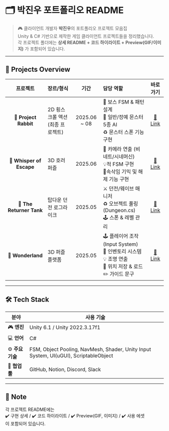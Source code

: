 # 🗂 박진우 포트폴리오 README

> 🎮 클라이언트 개발자 **박진우**의 포트폴리오 프로젝트 모음집  
Unity & C# 기반으로 제작한 게임 클라이언트 프로젝트들을 정리했습니다.  
각 프로젝트 폴더에는 **상세 README + 코드 하이라이트 + Preview(GIF/이미지)** 가 포함되어 있습니다.

---

## 🚀 Projects Overview

| 프로젝트 | 장르/형식 | 기간 | 담당 역할 | 바로가기 |
|:---:|:---|:---:|:---|:---:|
| 🐇 **Project Rabbit** | 2D 횡스크롤 액션 (최종 프로젝트) | 2025.06 ~ 08 | 🧩 보스 FSM & 패턴 설계<br>👹 일반/정예 몬스터 5종 AI<br>♻️ 몬스터 스폰 기능 구현<br> | [🔗 Link](./Project%20Rabbit) |
| 👻 **Whisper of Escape** | 3D 호러 퍼즐 | 2025.06 | 🎥 카메라 연출 (비네트/시네머신)<br>💡적 FSM 구현<br> 🧩속삭임 기믹 및 해제 기능 구현 | [🔗 Link](./Whisper%20of%20Escape) |
| 🚓 **The Returner Tank** | 탑다운 던전 로그라이크 | 2025.05 | ⚔️ 던전/웨이브 매니저<br>♻️ 오브젝트 풀링(Dungeon.cs)<br>🕹 스폰 & 레벨 관리 | [🔗 Link](./The%20Returner%20Tank) |
| 🎩 **Wonderland** | 3D 퍼즐 플랫폼 | 2025.05 | 🕹 플레이어 조작 (Input System)<br>🎒 인벤토리 시스템<br>💡 조명 연출<br>📍 위치 저장 & 로드<br> ✏️ 가이드 문구 | [🔗 Link](./Wonderland) |

---

## 🛠 Tech Stack

| 분야 | 사용 기술 |
|---|---|
| 🎮 **엔진** | Unity 6.1 / Unity 2022.3.17f1 |
| 💻 **언어** | C# |
| ⚙️ **주요 기술** | FSM, Object Pooling, NavMesh, Shader, Unity Input System, UI(uGUI), ScriptableObject |
| 🤝 **협업 툴** | GitHub, Notion, Discord, Slack |

---

## 📌 Note
각 프로젝트 README에는  
✔️ 구현 상세 / ✔️ 코드 하이라이트 / ✔️ Preview(GIF, 이미지) / ✔️ 사용 에셋  
이 포함되어 있습니다.  
